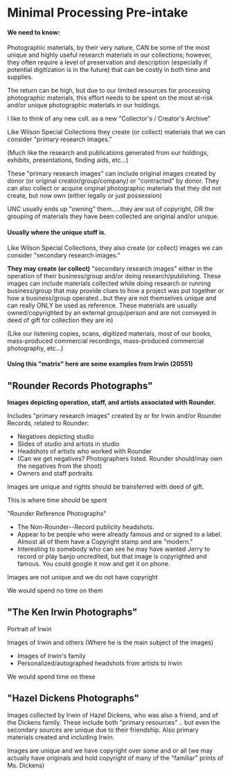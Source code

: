 # Minimal Processing Pre-intake

#### We need to know: 

Photographic materials, by their very nature, CAN be some of the most unique and highly useful research materials in our collections; however, they often require a level of preservation and description (especially if potential digitization is in the future)  that can be costly in both time and supplies. 
 
The return can be high,  but due to our limited resources for processing photographic materials, this effort needs to be spent on the most at-risk and/or unique photographic materials in our holdings. 
 
I like to think of any new coll. as a new  "Collector's  / Creator's Archive" 
 
Like Wilson Special Collections they create (or collect) materials that we can consider "primary research images."  
 
(Much like the research and publications generated from our holdings, exhibits, presentations, finding aids, etc...) 
 
These "primary research images" can include original images created  by donor (or original creator/group/company) or "contracted" by donor. They can also collect or acquire original photographic materials that they did not create, but now own (either legally or just possession) 

UNC usually ends up "owning" them.....they are out of copyright, OR the grouping of materials they have been collected are original and/or unique.  

#### Usually where the unique stuff is.

Like Wilson Special Collections, they also create (or collect) images we can consider "secondary research images."  

**They may create (or collect)** "secondary research images"  either in the operation of their business/group and/or doing research/publishing.  These images can include materials collected while doing research or running business/group that may provide clues to how a project was put together or how a business/group operated...but they are not themselves unique and can really ONLY be used as reference. These materials are usually owned/copyrighted by an external group/person and are not conveyed in deed of gift for collection they are in) 
 
(Like our listening copies, scans, digitized materials, most of our books, mass-produced commercial recordings, mass-produced commercial photography, etc...) 

#### Using this "matrix" here are some examples from Irwin (20551) 
 
## "Rounder Records Photographs"
 
**Images depicting operation, staff, and artists associated with Rounder.**

Includes "primary research images" created by or for Irwin and/or Rounder Records, related to Rounder: 
 
- Negatives depicting studio 
- Slides of studio and artists in studio 
- Headshots of artists who worked with Rounder  
- (Can we get negatives? Photographers listed. Rounder should/may own the negatives from the shoot) 
- Owners and staff portraits 
 
Images are unique and rights should be transferred with deed of gift. 

This is where time should be spent 
 
"Rounder Reference Photographs" 
 
- The Non-Rounder--Record publicity headshots.   
- Appear to be people who were already famous and or signed to a label. Almost all of them have a Copyright stamp and are "modern." 
- Interesting to somebody who can see he may have wanted Jerry to record or play banjo uncredited,  but that image is copyrighted and famous.  You could google it now and  get it on phone. 
 
Images are not unique and we do not have copyright  

We would spend no time on them 

## "The Ken Irwin Photographs"

Portrait of Irwin 

Images of Irwin and others  (Where he is the main subject of the images) 

- Images of Irwin's family  
- Personalized/autographed headshots from artists to Irwin 

We would spend time on these 

## "Hazel Dickens Photographs"

Images collected by Irwin of Hazel Dickens, who was also a friend, and of the Dickens family. These include both "primary resources" .. but even the secondary sources are unique due to their friendship. Also primary materials created and including Irwin. 
 
Images are unique and we have copyright over some and or all (we may actually have originals and hold copyright of many of the "familiar" prints of Ms. Dickens)
